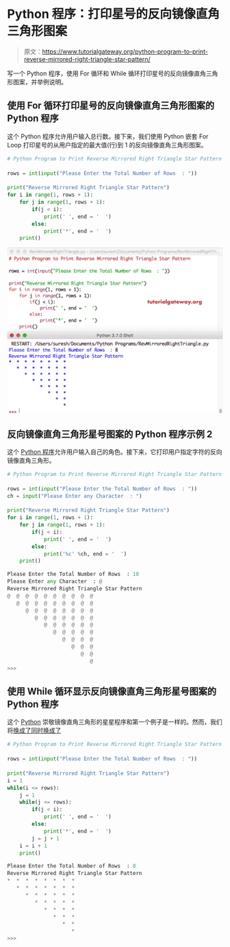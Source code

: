 # Python 程序：打印星号的反向镜像直角三角形图案

> 原文：<https://www.tutorialgateway.org/python-program-to-print-reverse-mirrored-right-triangle-star-pattern/>

写一个 Python 程序，使用 For 循环和 While 循环打印星号的反向镜像直角三角形图案，并举例说明。

## 使用 For 循环打印星号的反向镜像直角三角形图案的 Python 程序

这个 Python 程序允许用户输入总行数。接下来，我们使用 Python 嵌套 For Loop 打印星号的从用户指定的最大值(行)到 1 的反向镜像直角三角形图案。

```py
# Python Program to Print Reverse Mirrored Right Triangle Star Pattern

rows = int(input("Please Enter the Total Number of Rows  : "))

print("Reverse Mirrored Right Triangle Star Pattern") 
for i in range(1, rows + 1):
    for j in range(1, rows + 1):
        if(j < i):
            print(' ', end = '  ')
        else:
            print('*', end = '  ')
    print()
```

![Python Program to Print Reverse Mirrored Right Triangle Star Pattern 1](img/320f6b41d95603ef9a1fa1ac31aec418.png)

## 反向镜像直角三角形星号图案的 Python 程序示例 2

这个 [Python 程序](https://www.tutorialgateway.org/python-programming-examples/)允许用户输入自己的角色。接下来，它打印用户指定字符的反向镜像直角三角形。

```py
# Python Program to Print Reverse Mirrored Right Triangle Star Pattern

rows = int(input("Please Enter the Total Number of Rows  : "))
ch = input("Please Enter any Character  : ")

print("Reverse Mirrored Right Triangle Star Pattern") 
for i in range(1, rows + 1):
    for j in range(1, rows + 1):
        if(j < i):
            print(' ', end = '  ')
        else:
            print('%c' %ch, end = '  ')
    print()
```

```py
Please Enter the Total Number of Rows  : 10
Please Enter any Character  : @
Reverse Mirrored Right Triangle Star Pattern
@  @  @  @  @  @  @  @  @  @  
   @  @  @  @  @  @  @  @  @  
      @  @  @  @  @  @  @  @  
         @  @  @  @  @  @  @  
            @  @  @  @  @  @  
               @  @  @  @  @  
                  @  @  @  @  
                     @  @  @  
                        @  @  
                           @  
>>> 
```

## 使用 While 循环显示反向镜像直角三角形星号图案的 Python 程序

这个 [Python](https://www.tutorialgateway.org/python-tutorial/) 崇敬镜像直角三角形的星星程序和第一个例子是一样的。然而，我们将[换成了](https://www.tutorialgateway.org/python-for-loop/)[同时换成了](https://www.tutorialgateway.org/python-while-loop/)

```py
# Python Program to Print Reverse Mirrored Right Triangle Star Pattern

rows = int(input("Please Enter the Total Number of Rows  : "))

print("Reverse Mirrored Right Triangle Star Pattern")
i = 1
while(i <= rows):
    j = 1
    while(j <= rows):
        if(j < i):
            print(' ', end = '  ')
        else:
            print('*', end = '  ')
        j = j + 1
    i = i + 1
    print()
```

```py
Please Enter the Total Number of Rows  : 8
Reverse Mirrored Right Triangle Star Pattern
*  *  *  *  *  *  *  *  
   *  *  *  *  *  *  *  
      *  *  *  *  *  *  
         *  *  *  *  *  
            *  *  *  *  
               *  *  *  
                  *  *  
                     *  
>>> 
```